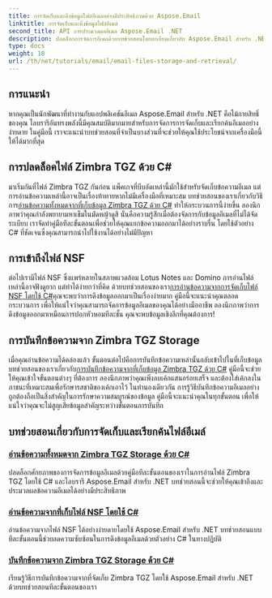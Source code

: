 ```yaml
---
title: การจัดเก็บและดึงข้อมูลไฟล์อีเมลอย่างมีประสิทธิภาพด้วย Aspose.Email
linktitle: การจัดเก็บและดึงข้อมูลไฟล์อีเมล์
second_title: API การประมวลผลอีเมล Aspose.Email .NET
description: ปลดล็อกการจัดการอีเมลด้วยบทช่วยสอนโดยละเอียดเกี่ยวกับ Aspose.Email สำหรับ .NET ครอบคลุมการจัดการไฟล์ Zimbra TGZ และ NSF ใน C#
type: docs
weight: 18
url: /th/net/tutorials/email/email-files-storage-and-retrieval/
---
```

## การแนะนำ

หากคุณเป็นนักพัฒนาที่ทำงานกับแอปพลิเคชันอีเมล Aspose.Email สำหรับ .NET คือไม้กายสิทธิ์ของคุณ ไลบรารีอันทรงพลังนี้มีคุณสมบัติมากมายสำหรับการจัดการการจัดเก็บและเรียกค้นอีเมลอย่างง่ายดาย ในคู่มือนี้ เราจะแนะนำบทช่วยสอนที่จำเป็นบางส่วนที่จะช่วยให้คุณใช้ประโยชน์จากเครื่องมือนี้ให้ได้มากที่สุด

## การปลดล็อคไฟล์ Zimbra TGZ ด้วย C#
มาเริ่มกันที่ไฟล์ Zimbra TGZ กันก่อน แพ็คเกจที่บีบอัดเหล่านี้มักใช้สำหรับจัดเก็บข้อความอีเมล แต่การอ่านข้อความเหล่านี้อาจเป็นเรื่องท้าทายหากไม่มีเครื่องมือที่เหมาะสม บทช่วยสอนของเราเกี่ยวกับวิธีการ[อ่านข้อความทั้งหมดจากที่เก็บข้อมูล Zimbra TGZ ด้วย C#](./read-all-messages-from-zimbra-tgz-storage/) ทำให้กระบวนการนี้ง่ายขึ้น ลองนึกภาพว่าคุณกำลังพยายามหาเข็มในมัดหญ้าดูสิ นั่นคือความรู้สึกเมื่อต้องจัดการกับข้อมูลอีเมลที่ไม่ได้จัดระเบียบ เราจัดทำคู่มือทีละขั้นตอนเพื่อช่วยให้คุณแยกข้อความออกมาได้อย่างราบรื่น โดยใช้ตัวอย่าง C# ที่ชัดเจนซึ่งคุณสามารถนำไปใช้งานได้อย่างไม่มีปัญหา 

## การเข้าถึงไฟล์ NSF
 ต่อไปเรามีไฟล์ NSF ซึ่งแพร่หลายในสภาพแวดล้อม Lotus Notes และ Domino การอ่านไฟล์เหล่านี้อาจฟังดูยาก แต่ทำได้ง่ายกว่าที่คิด ด้วยบทช่วยสอนของเรา[การอ่านข้อความจากการจัดเก็บไฟล์ NSF โดยใช้ C#](./read-messages-from-nsf-files-storage/)คุณจะพบว่าการดึงข้อมูลออกมาเป็นเรื่องง่ายมาก คู่มือนี้จะแนะนำคุณตลอดกระบวนการ เพื่อให้แน่ใจว่าคุณสามารถจัดการข้อมูลอีเมลของคุณได้อย่างมืออาชีพ ลองนึกภาพว่าการดึงข้อมูลออกมาเหมือนการปอกหัวหอมทีละชั้น คุณจะพบข้อมูลเชิงลึกที่คุณต้องการ!

## การบันทึกข้อความจาก Zimbra TGZ Storage
 เมื่อคุณอ่านข้อความได้คล่องแล้ว ขั้นตอนต่อไปคือการบันทึกข้อความเหล่านั้นกลับเข้าไปในที่เก็บข้อมูล บทช่วยสอนของเราเกี่ยวกับ[การบันทึกข้อความจากที่เก็บข้อมูล Zimbra TGZ ด้วย C#](./save-messages-from-zimbra-tgz-storage/) คู่มือนี้จะช่วยให้คุณเข้าใจขั้นตอนต่างๆ ที่ต้องการ ลองนึกภาพว่าคุณเพิ่งอบเค้กแสนอร่อยเสร็จ และต้องใส่เค้กลงในภาชนะที่เหมาะสมเพื่อรักษารสชาติของเค้กเอาไว้ ในทำนองเดียวกัน การรู้วิธีบันทึกข้อความอีเมลอย่างถูกต้องถือเป็นสิ่งสำคัญในการรักษาความสมบูรณ์ของข้อมูล คู่มือนี้จะแนะนำคุณในทุกขั้นตอน เพื่อให้แน่ใจว่าคุณจะไม่สูญเสียข้อมูลสำคัญระหว่างขั้นตอนการบันทึก

## บทช่วยสอนเกี่ยวกับการจัดเก็บและเรียกค้นไฟล์อีเมล์
### [อ่านข้อความทั้งหมดจาก Zimbra TGZ Storage ด้วย C#](./read-all-messages-from-zimbra-tgz-storage/)
ปลดล็อกศักยภาพของการจัดการข้อมูลอีเมลด้วยคู่มือทีละขั้นตอนของเราในการอ่านไฟล์ Zimbra TGZ โดยใช้ C# และไลบรารี Aspose.Email สำหรับ .NET บทช่วยสอนนี้จะช่วยให้คุณเข้าถึงและประมวลผลข้อความอีเมลได้อย่างมีประสิทธิภาพ
### [อ่านข้อความจากที่เก็บไฟล์ NSF โดยใช้ C#](./read-messages-from-nsf-files-storage/)
อ่านข้อความจากไฟล์ NSF ได้อย่างง่ายดายโดยใช้ Aspose.Email สำหรับ .NET บทช่วยสอนแบบทีละขั้นตอนนี้ช่วยลดความซับซ้อนในการดึงข้อมูลอีเมลด้วยตัวอย่าง C# ในทางปฏิบัติ
### [บันทึกข้อความจาก Zimbra TGZ Storage ด้วย C#](./save-messages-from-zimbra-tgz-storage/)
เรียนรู้วิธีการบันทึกข้อความจากที่จัดเก็บ Zimbra TGZ โดยใช้ Aspose.Email สำหรับ .NET ด้วยบทช่วยสอนทีละขั้นตอนของเรา